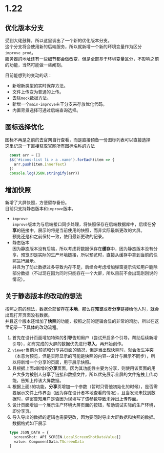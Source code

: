 # 1.22 

## 优化版本分支 

受到大佬鼓舞，所以这里调出了一个新的优化版本分支。  
这个分支将会使用新的后端服务，所以就新增一个新的环境变量作为区分`improve_prod`。  
服务器的地址还有一些细节都会做改变，但是全部基于环境变量区分，不影响之前的功能，当然可能做一些阉割。  

目前能想到的变动的话：
- 新增新类型的实时保存方法。  
- 文件上传变为普通的上传。  
- 去除`mock`数据方法。  
- 新增一个`main-improve`主干分支来存放优化代码。  
- 内置背景选择可通过后端查询选择。  

## 图标选择优化
图标不再是之前的去官网自行查看，而是直接预备一份图标列表可以直接选择  
这里记录一下直接获取官网所有图标名称的方法
```js
  const arr = [] 
  $$('#icons-list li > a .name').forEach(item => {
    arr.push(item.innerText)
  })
  console.log(JSON.stringify(arr))
```

## 增加快照
新增了大屏快照，方便留存备份。  
目前只支持静态版本和`improve`版本。  
- `improve`   
  `improve`版本为与后端接口同步处理，将快照保存在后端数据库中，后续在**分享**的链接中，展示的将是当前使用的快照，而非实际最新更改的大屏。  
  预览还是和之前保持一致，使用最新更改的记录。  
- 静态版本  
  因为静态版本没有后端，所以考虑将数据保存在**缓存**中，因为静态版本没有分享，预览即是实际的生产环境链接，所以预览时，直接从缓存中拿到当前的快照进行展示。   
  并且为了防止数据过多导致内存不足，后续会考虑增加弹窗提示告知用户删除部分数据（不过现在因为同时只能存在一个大屏，所以目前不会出现刚刚说的情况）。  

## 关于静态版本的改动的想法  
按照之前的想法，数据全部留存在**本地**，那么在**预览**或者**分享**链接给他人时，就会出现打开页面没有数据。  
并且这个版本还增加了**快照**的功能，按照之前的逻辑会显的非常的鸡肋，所以在这里记录一下具体的改动流程。  
1. 首先在设计页面增加特殊的**引导**告知用户（尝试开启多个引导，帮助后续新增引导），如有完成的大屏的数据优先进行**导入**，再开始创作。  
2. `viewer`当前为预览和分享共页面的情况，但是当出现快照时，就会发生冲突（本意为预览，但是实际显示的可能是快照的内容--设计与展示不同步），所以将新增一个分享的页面，用于展示快照。  
3. 且根据上面`2`新增的**分享**页面，因为其功能性主要为分享，则使用该页面的用户大多为被别人分享了链接和数据文件，所以优先展示全屏的文件拖拽上传功能，告知上传该大屏数据。  
4. 根据上面`3`的功能，**分享**页增加一个参数（暂时只管他初始化的时候），是否需要展示文件上传界面（因为存在设计者本地查看的情况），且当发现未找到数据时，弹窗告知用户是否因为误填写了该参数导致未弹出上传界面。  
5. 设计页面增加一个展示生产环境大屏页面的按钮，帮助调试实际的生产环境，即分享页。  
6. 导入导出的数据的逻辑也需要更改，因为要同时导出大屏数据和快照的数据。数据格式如下展示  
  ```ts
    type JSON_DATA = {
      screenShot: API_SCREEN.LocalScreenShotDataValue[]
      value: ComponentData.TScreenData
    }
  ```  